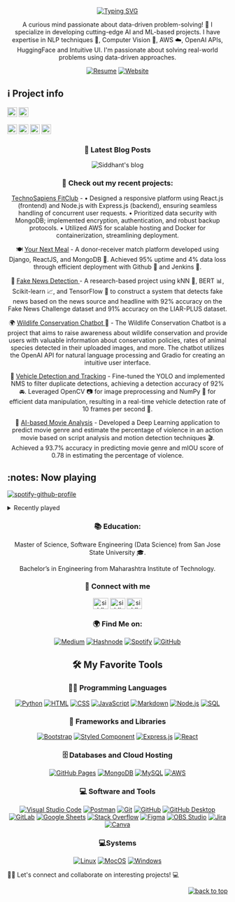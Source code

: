
<div id="about-me" align="center">
<a href="https://git.io/typing-svg"><img src="https://readme-typing-svg.demolab.com?font=DotGothic16&size=35&pause=500&color=11d4be&center=true&vCenter=true&width=500&lines=Hi%2C+I'm+Siddhant+Sancheti;It's+nice+to+meet+you!" alt="Typing SVG" /></a>
<!--   green color:288932 -->
</div>

 <div align='center'>
 
 A curious mind passionate about data-driven problem-solving! 🤖 I specialize in developing cutting-edge AI and ML-based projects. I have expertise in NLP techniques 📖, Computer Vision 👀, AWS ☁️, OpenAI APIs, HuggingFace and Intuitive UI. I'm passionate about solving real-world problems using data-driven approaches.
 
</div>


<div align="center">

  [![Resume](https://img.shields.io/badge/Resume-View%20Resume-orange?style=flat)](https://drive.google.com/file/d/1Y49sQuN71Jm_agrYj4UlUn4cVrZV3dmu/view?usp=drive_link)
  [![Website](https://img.shields.io/badge/Website-View%20Website-blue?style=flat)](https://siddhantsancheti.netlify.app)
 
</div>

 <!--RECENT_ACTIVITY:start-->
 <!--RECENT_ACTIVITY:end-->


<h2>ℹ️ Project info</h2>
<div>
<img alt="GitHub repo size" src="https://img.shields.io/github/repo-size/sidsanc/sidsanc?color=181717&logo=github&style=for-the-badge&logoColor=181717" height="22px">
<!-- <img alt="GitHub forks" src="https://img.shields.io/github/forks/sidsanc/sidsanc?color=181717&logo=github&style=for-the-badge&logoColor=181717" height="22px">
<img alt="GitHub Repo stars" src="https://img.shields.io/github/stars/sidsanc/sidsanc?color=181717&logo=github&style=for-the-badge&logoColor=181717" height="22px"> -->
<img alt="Last commit" src="https://img.shields.io/github/last-commit/sidsanc/sidsanc?color=F05032&logo=git&logoColor&style=for-the-badge" height="22px">
  
<!--<img alt="Commit activity" src="https://img.shields.io/github/commit-activity/m/carol42/carol42?color=F05032&logo=git&logoColor&style=for-the-badge" height="22px">-->
<a href="https://forthebadge.com"><img src="https://forthebadge.com/images/badges/gluten-free.svg" alt="gluten free" height="22px"></a>
<a href="https://forthebadge.com"><img src="https://forthebadge.com/images/badges/built-with-love.svg" alt="built with love" height="22px"></a>
<a href="https://forthebadge.com"><img src="https://forthebadge.com/images/badges/powered-by-coffee.svg" alt ="coffee" height="22px"></a>
<a href="https://forthebadge.com"><img src="https://forthebadge.com/images/badges/made-with-crayons.svg" alt ="crayons" height="22px"></a>  

</div>

<div align='center'>
  
 ### 📝 Latest Blog Posts
 
 ![Siddhant's blog](https://github-read-medium.vercel.app/latest?username=sidsanc4998&limit=6&theme=nord)
 <!-- BLOG-POST-LIST:START -->
 <!-- BLOG-POST-LIST:END -->
 
  </div>
  
<div align="center">
  
  ### 🔭 Check out my recent projects:

  <ins>[TechnoSapiens FitClub]()</ins> - • Designed a responsive platform using React.js (frontend) and Node.js with Express.js (backend), ensuring seamless handling of concurrent user requests.
• Prioritized data security with MongoDB; implemented encryption, authentication, and robust backup protocols.
• Utilized AWS for scalable hosting and Docker for containerization, streamlining deployment.

🍽️ <ins>[Your Next Meal](https://github.com/sidsanc/yournextmeal)</ins> - A donor-receiver match platform developed using Django, ReactJS, and MongoDB 🍴. Achieved 95% uptime and 4% data loss through efficient deployment with Github 🐙 and Jenkins 🔧.
  

📰 <ins>[Fake News Detection](https://github.com/sidsanc/Metamorphs) </ins> - A research-based project using kNN 🤝, BERT 📊, Scikit-learn 📈, and TensorFlow 🤖 to construct a system that detects fake news based on the news source and headline with 92% accuracy on the Fake News Challenge dataset and 91% accuracy on the LIAR-PLUS dataset.
  
 🌍 <ins>[Wildlife Conservation Chatbot](https://github.com/sidsanc/KnowYourWildLife) </ins>🦁 - The Wildlife Conservation Chatbot is a project that aims to raise awareness about wildlife conservation and provide users with valuable information about conservation policies, rates of animal species detected in their uploaded images, and more. The chatbot utilizes the OpenAI API for natural language processing and Gradio for creating an intuitive user interface.

🚗 <ins>Vehicle Detection and Tracking</ins> - Fine-tuned the YOLO and implemented NMS to filter duplicate detections, achieving a detection accuracy of 92% 🚘. Leveraged OpenCV 📷 for image preprocessing and NumPy 🧮 for efficient data manipulation, resulting in a real-time vehicle detection rate of 10 frames per second 🚦.

🎥 <ins>AI-based Movie Analysis</ins> - Developed a Deep Learning application to predict movie genre and estimate the percentage of violence in an action movie based on script analysis and motion detection techniques 🎬. Achieved a 93.7% accuracy in predicting movie genre and mIOU score of 0.78 in estimating the percentage of violence.
  </div>

<h2>:notes: Now playing </h2><!-- <a href="https://www.last.fm/user/sidsanc4998"><img alt="last song I've listened to" src="https://badges.lastfm.workers.dev/last-played?user=sidsanc4998&color=7E3ACE&logoColor=7E3ACE&label=Last+song+I've+listened+to"></a></h2>-->
<!-- </br> -->
<!-- <a href="https://open.spotify.com/user/315bfidfyj47fcwbfpibxxu2nkfm"><img src="https://now-play.vercel.app/api/generate?uid=3373fa7b-55b3-4648-b5f1-257f601349da" alt="Now playing on Spotify" ></a> -->


[![spotify-github-profile](https://spotify-github-profile.vercel.app/api/view?uid=315bfidfyj47fcwbfpibxxu2nkfm&cover_image=true&theme=novatorem&show_offline=false&background_color=656161&interchange=false&bar_color=11d4be&bar_color_cover=False)](https://spotify-github-profile.vercel.app/api/view?uid=315bfidfyj47fcwbfpibxxu2nkfm&redirect=true)

<details>
    <summary>Recently played</summary>
    <a href="https://open.spotify.com/user/315bfidfyj47fcwbfpibxxu2nkfm"><img src="https://spotify-recently-played-readme.vercel.app/api?user=315bfidfyj47fcwbfpibxxu2nkfm&unique=true&count=10" alt="Spotify recently played"></a>


</details>


<div align="center">
  
  ### 📚 Education: 

Master of Science, Software Engineering (Data Science) from San Jose State University 🎓. 

Bachelor’s in Engineering from Maharashtra Institute of Technology.
 
</div>

<div align="center"> 
 
<!--   ### 📫 Contact me:

[![LinkedIn](https://img.shields.io/badge/LinkedIn-Connect-blue?style=flat&logo=linkedin&logoColor=white)](https://www.linkedin.com/in/siddhant-sancheti)
[![Email](https://img.shields.io/badge/Email-Contact-red?style=flat&logo=gmail&logoColor=white)](mailto:sanchetisiddhantk@gmail.com) -->
  
  ### 🔗 Connect with me
  
<p>
<a href="https://linkedin.com/in/siddhant-sancheti" target="blank"><img align="center" src="https://raw.githubusercontent.com/rahuldkjain/github-profile-readme-generator/master/src/images/icons/Social/linked-in-alt.svg" alt="siddhantsancheti" height="25" width="35" /></a>
<a href="https://instagram.com/sid_sanc4998_" target="blank"><img align="center" src="https://raw.githubusercontent.com/rahuldkjain/github-profile-readme-generator/master/src/images/icons/Social/instagram.svg" alt="siddhantsancheti" height="25" width="35" /></a>
<a href="mailto:sanchetisiddhantk@gmail.com" target="blank"><img align="center" src="https://upload.wikimedia.org/wikipedia/commons/thumb/7/7e/Gmail_icon_%282020%29.svg/1024px-Gmail_icon_%282020%29.svg.png?20221017173631" alt="siddhantsancheti" height="25" width="35" /></a>
</p>
  
  ### 🌍 Find Me on:

[![Medium](https://img.shields.io/badge/-Medium-black?style=flat-square&logo=medium&logoColor=white)](https://medium.com/@sidsanc4998) 
[![Hashnode](https://img.shields.io/badge/Hashnode-2962FF?style=flat-square&logo=hashnode&logoColor=white)](https://siddhantsancheti.hashnode.dev/)
[![Spotify](https://img.shields.io/badge/-Spotify-1ED760?style=flat-square&logo=spotify&logoColor=white)](https://open.spotify.com/user/315bfidfyj47fcwbfpibxxu2nkfm?si=xeSqSuLwQwSytXVlfnaNRA&utm_source=copy-link)
[![GitHub](https://img.shields.io/badge/Tools-GitHub-black?style=flat-square&logo=github&logoColor=white)](https://github.com/sidsanc)

  </div>


<div align="center">

<!--   ### 🛠 Tech Stack:
 


[![Python](https://img.shields.io/badge/Code-Python-informational?style=flat&logo=python&logoColor=white)](https://www.python.org/)
[![Flask](https://img.shields.io/badge/-Flask-black?style=flat&logo=flask&logoColor=white)](https://flask.palletsprojects.com/)
[![Django](https://img.shields.io/badge/Django-092E20?style=flat&logo=django&logoColor=white)](https://www.djangoproject.com/start/)
 
</div>

<div align="center">
  
[![JavaScript](https://img.shields.io/badge/Code-JavaScript-F7DF1E?style=flat&logo=javascript&logoColor=white)](https://developer.mozilla.org/en-US/docs/Web/JavaScript)
[![React](https://img.shields.io/badge/Code-React-informational?style=flat&logo=react&color=61DAFB)](https://react.dev/)

[![Node.js](https://img.shields.io/badge/Code-Node.js-43853D?style=flat&logo=node.js&logoColor=white)](https://nodejs.org/)
[![Bootstrap](https://img.shields.io/badge/Style-Bootstrap-563D7C?style=flat&logo=bootstrap&logoColor=white)](https://getbootstrap.com/)


</div>

<div align="center">
  
[![MongoDB](https://img.shields.io/badge/Code-MongoDB-4EA94B?style=flat&logo=mongodb&logoColor=white)](https://www.mongodb.com/)
[![MySQL](https://img.shields.io/badge/MySQL-005C84?style=flat&logo=mysql&logoColor=white)](https://www.mysql.com/)

</div>

<div align="center">

[![HTML](https://img.shields.io/badge/Code-HTML-E34F26?style=flat&logo=html5&logoColor=white)](https://developer.mozilla.org/en-US/docs/Web/HTML)
[![CSS](https://img.shields.io/badge/Style-CSS-1572B6?style=flat&logo=css3&logoColor=white)](https://developer.mozilla.org/en-US/docs/Web/CSS)

</div>

<div align="center">
  
[![Linux](https://img.shields.io/badge/System-Linux-FCC624?style=flat&logo=linux&logoColor=white)](https://www.linux.org/)
[![MacOS](https://img.shields.io/badge/System-MAC%20OS-000000?style=flat&logo=apple&logoColor=white)](https://support.apple.com/macos)
[![Windows](https://img.shields.io/badge/System-Windows-blue?style=flat&logo=windows&logoColor=blue)](https://www.microsoft.com/en-us/windows/windows-11)


</div>

<div align="center">

[![Visual Studio Code](https://img.shields.io/badge/IDE-Visual%20Studio%20Code-0078D4?style=flat&logo=visual-studio-code&logoColor=white)](https://code.visualstudio.com/)
[![Google Colab](https://img.shields.io/badge/IDE-Colab-F9AB00?style=flat&logo=googlecolab&color=525252)](https://colab.research.google.com/)  
[![Eclipse](https://img.shields.io/badge/IDE-Eclipse-2C2255?style=flat&logo=eclipse&logoColor=white)](https://www.eclipse.org/)
  
 -->
  <!-- Favorite Tools -->
## 🛠️ My Favorite Tools
 <h3>👨‍💻 Programming Languages</h3>
 <p>
  <a href="#"><img alt="Python" src="https://img.shields.io/badge/Python-14354C.svg?style=flat-square&logo=python&logoColor=yellow"></a>
  <a href="#"><img alt="HTML" src="https://img.shields.io/badge/-HTML-E34F26.svg?style=flat-square&logo=html5&logoColor=white"></a>
  <a href="#"><img alt="CSS" src="https://img.shields.io/badge/-CSS-264de4.svg?style=flat-square&logo=css3&logoColor=white"></a>
  <a href="#"><img alt="JavaScript" src="https://img.shields.io/badge/-JavaScript-F7DF1E.svg?style=flat-square&logo=javascript&logoColor=black"></a>
  <a href="#"><img alt="Markdown" src="https://img.shields.io/badge/-Markdown-000000.svg?style=flat-square&logo=markdown&logoColor=white"></a>
  <a href="#"><img alt="Node.js" src="https://img.shields.io/badge/Node.js-43853D.svg?style=flat-square&logo=node.js&logoColor=white"></a>
  <a href="#"><img alt="SQL" src="https://custom-icon-badges.demolab.com/badge/SQL-025E8C.svg?style=flat-square&logo=database&logoColor=white"></a>
 </p>
 <h3>🧰 Frameworks and Libraries</h3>
 <p>
  <a href="#"><img alt="Bootstrap" src="https://img.shields.io/badge/Bootstrap-7952B3.svg?style=flat-square&logo=bootstrap&logoColor=white"></a>
  <a href="#"><img alt="Styled Component" src="https://img.shields.io/badge/styled--components-DB7093?style=flat-square&logo=styled-components&logoColor=white"></a>
  <a href="#"><img alt="Express.js" src="https://img.shields.io/badge/Express.js-404d59.svg?style=flat-square&logo=express&logoColor=white"></a>
  <a href="#"><img alt="React" src="https://img.shields.io/badge/React-20232a.svg?style=flat-square&logo=react&logoColor=%2361DAFB"></a>
 </p>
 <h3>🗄️ Databases and Cloud Hosting</h3>
  <a href="#"><img alt="GitHub Pages" src="https://img.shields.io/badge/GitHub%20Pages-327FC7.svg?style=flat-square&logo=github&logoColor=white"></a>
  <a href="#"><img alt="MongoDB" src ="https://img.shields.io/badge/MongoDB-4ea94b.svg?style=flat-square&logo=mongodb&logoColor=white"></a>
  <a href="#"><img alt="MySQL" src="https://img.shields.io/badge/MySQL-00f.svg?style=flat-square&logo=mysql&logoColor=white"></a>
  <a href="#"><img alt="AWS" src="https://img.shields.io/badge/AWS-010101.svg?style=flat-square&logo=amazon&logoColor=%23FF9900"></a>
 <h3>💻 Software and Tools</h3>
 <p>
  <a href="#"><img alt="Visual Studio Code" src="https://img.shields.io/badge/Visual%20Studio%20Code-0078d7.svg?style=flat-square&logo=visual-studio-code&logoColor=white"></a>
  <a href="#"><img alt="Postman" src="https://img.shields.io/badge/Postman-FF6C37?style=flat-square&logo=postman&logoColor=white"></a>
  <a href="#"><img alt="Git" src="https://img.shields.io/badge/Git-F05033.svg?style=flat-square&logo=git&logoColor=white"></a>
  <a href="#"><img alt="GitHub" src="https://img.shields.io/badge/GitHub-000000.svg?style=flat-square&logo=github&logoColor=white"></a>
  <a href="#"><img alt="GitHub Desktop" src="https://img.shields.io/badge/GitHub%20Desktop-8034A9.svg?style=flat-square&logo=github&logoColor=white"></a>
  <a href="#"><img alt="GitLab" src="https://img.shields.io/badge/GitLab-000000.svg?style=flat-square&logo=gitlab&logoColor=FC6D27"></a>
  <a href="#"><img alt="Google Sheets" src="https://img.shields.io/badge/Sheets-34A853.svg?style=flat-square&logo=google%20sheets&logoColor=white"></a>
  <a href="#"><img alt="Stack Overflow" src="https://img.shields.io/badge/-Stack%20Overflow-FE7A16?style=flat-square&logo=stack-overflow&logoColor=white"></a>
  <a href="#"><img alt="Figma" src="https://img.shields.io/badge/-Figma-000000?style=flat-square&logo=figma&logoColor=white"></a>
  <a href="#"><img alt="OBS Studio" src="https://img.shields.io/badge/-OBS-302E31?style=flat-square&logo=obs-studio&logoColor=white"></a>
  <a href="#"><img alt="Jira" src="https://img.shields.io/badge/Jira-0052CC?style=flat-square&logo=Jira&logoColor=white"></a>
  <a href="#"><img alt="Canva" src="https://img.shields.io/badge/Canva-%2300C4CC.svg?&style=flat-square&logo=Canva&logoColor=white"></a>
 </p>
  <h3>💻Systems</h3>
  <p>
    <a href='#'><img alt="Linux" src="https://img.shields.io/badge/System-Linux-FCC624?style=flat&logo=linux&logoColor=white"></a>
    <a href='#'><img alt="MocOS" src="https://img.shields.io/badge/System-MAC%20OS-000000?style=flat&logo=apple&logoColor=white"></a>
    <a href='#'><img alt="Windows" src="https://img.shields.io/badge/System-Windows-blue?style=flat&logo=windows&logoColor=blue"></a>
<!--     [![Linux](https://img.shields.io/badge/System-Linux-FCC624?style=flat&logo=linux&logoColor=white)](https://www.linux.org/)
    [![MacOS](https://img.shields.io/badge/System-MAC%20OS-000000?style=flat&logo=apple&logoColor=white)](https://support.apple.com/macos)
    [![Windows](https://img.shields.io/badge/System-Windows-blue?style=flat&logo=windows&logoColor=blue)](https://www.microsoft.com/en-us/windows/windows-11) -->
  </p>

</div>

👨‍💻 Let's connect and collaborate on interesting projects! 💻

<p align="right"><a href="#top"><img src="https://img.shields.io/static/v1?label&message=back+to+top&color=11d4be&style=flat&logo" alt="back to top" /></a></p>

